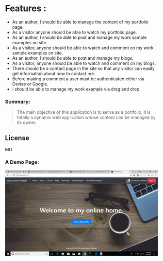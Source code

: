 # Features :

-	As an author, I should be able to manage the content of my portfolio page.
-	As a visitor anyone should be able to watch my portfolio page.
-	As an author, I should be able to post and manage my work sample examples on site.
-	As a visitor, anyone should be able to watch and comment on my work sample examples on site.
-	As an author, I should be able to post and manage my blogs.
-	As a visitor, anyone should be able to watch and comment on my blogs.
-	There should be a contact page in the site so that any visitor can easily get information about how to contact me.
-	Before making a comment a user must be authenticated either via Devise or Google.
-	I should be able to manage my work example via drag and drop. 

### Summary:
> The main objective of this application is to serve as a 
> portfolio, it is totally a dynamic web application whose 
content can be managed by its owner.

License
----

MIT

### A Demo Page:

![alt text](public/demo.png)

